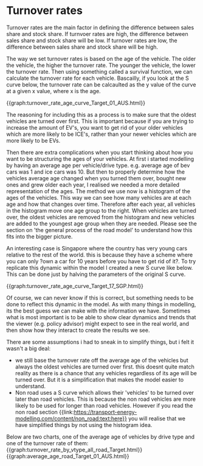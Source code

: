 # Turnover rates

Turnover rates are the main factor in defining the difference between sales share and stock share. If turnvoer rates are high, the difference between sales share and stock share will be low. If turnover rates are low, the difference between sales share and stock share will be high.

The way we set turnover rates is based on the age of the vehicle. The older the vehicle, the higher the turnover rate. The younger the vehicle, the lower the turnover rate. Then using something called a survival function, we can calculate the turnover rate for each vehicle. Bascailly, if you look at the S curve below, the turnover rate can be calcaulted as the y value of the curve at a given x value, where x is the age. 

{{graph:turnover_rate_age_curve_Target_01_AUS.html}}

The reasoning for including this as a process is to make sure that the oldest vehicles are turned over first. This is important because if you are trying to increase the amount of EV's, you want to get rid of your older vehicles which are more likely to be ICE's, rather than your newer vehicles which are more likely to be EVs. 

Then there are extra complications when you start thinking about how you want to be structuring the ages of your vehicles. At first i started modelling by having an average age per vehicle/drive type. e.g. average age of bev cars was 1 and ice cars was 10. But then to properly determine how the vehicles average age changed when you turned them over, bought new ones and grew older each year, I realised we needed a more detailed representation of the ages. The method we use now is a histogram of the ages of the vehicles. This way we can see how many vehicles are at each age and how that changes over time. Therefore after each year, all vehicles in the histogram move one age group to the right. When vehicles are turned over, the oldest vehicles are removed from the histogram and new vehicles are added to the youngest age group when they are needed. Please see the section on 'the general process of the road model' to understand how this fits into the bigger picture.

An interesting case is Singapore where the country has very young cars relative to the rest of the world. this is because they have a scheme where you can only ?own a car for 10 years before you have to get rid of it?. To try replicate this dynamic within the model I created a new S curve like below. This can be done just by halving the parameters of the original S curve. 

{{graph:turnover_rate_age_curve_Target_17_SGP.html}}

Of course, we can never know if this is correct, but something needs to be done to reflect this dynamic in the model. As with many things in modelling, its the best guess we can make with the information we have. Sometimes what is most important is to be able to show clear dynamics and trends that the viewer (e.g. policy advisor) might expect to see in the real world, and then show how they interact to create the results we see.

There are some assumptions i had to sneak in to simplify things, but i felt it wasn't a big deal:

- we still base the turnover rate off the average age of the vehicles but always the oldest vehicles are turned over first. this doesnt quite match reality as there is a chance that any vehicles regardless of its age will be turned over. But it is a simplification that makes the model easier to understand.
- Non road uses a S curve which allows their 'vehicles' to be turned over later than road vehicles. This is because the non road vehicles are more likely to be used for longer than road vehicles. However if you read the non road section {{link:https://transport-energy-modelling.com/content/non_road:text:here}} you will realise that we have simplified things by not using the histogram idea.

Below are two charts, one of the average age of vehicles by drive type and one of the turnover rate of them:
{{graph:turnover_rate_by_vtype_all_road_Target.html}}
{{graph:average_age_road_Target_01_AUS.html}}